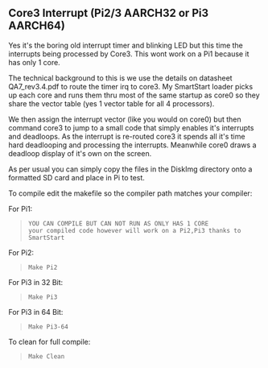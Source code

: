 ## Core3 Interrupt (Pi2/3 AARCH32 or Pi3 AARCH64)
Yes it's the boring old interrupt timer and blinking LED but this time the interrupts being processed by Core3. This wont work on a Pi1 because it has only 1 core.

The technical background to this is we use the details on datasheet QA7_rev3.4.pdf to route the timer irq to core3.
My SmartStart loader picks up each core and runs them thru most of the same startup as core0 so they share the vector table (yes 1 vector table for all 4 processors).
>
We then assign the interrupt vector (like you would on core0) but then command core3 to jump to a small code that simply enables it's interrupts and deadloops. As the interrupt is re-routed core3 it spends all it's time hard deadlooping and processing the interrupts. Meanwhile core0 draws a deadloop display of it's own on the screen.
>
As per usual you can simply copy the files in the DiskImg directory onto a formatted SD card and place in Pi to test.

To compile edit the makefile so the compiler path matches your compiler:
>
For Pi1: 
>     YOU CAN COMPILE BUT CAN NOT RUN AS ONLY HAS 1 CORE
>     your compiled code however will work on a Pi2,Pi3 thanks to SmartStart
For Pi2:
>     Make Pi2
For Pi3 in 32 Bit:
>     Make Pi3
For Pi3 in 64 Bit:
>     Make Pi3-64
     
To clean for full compile:     
>     Make Clean

     
